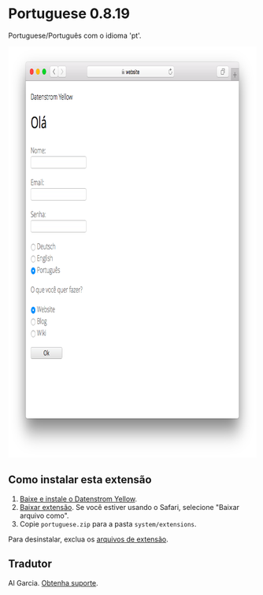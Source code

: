 Portuguese 0.8.19
=================
Portuguese/Português com o idioma 'pt'.

<p align="center"><img src="portuguese-screenshot.png?raw=true" width="795" height="836" alt="Screenshot"></p>

## Como instalar esta extensão

1. [Baixe e instale o Datenstrom Yellow](https://github.com/datenstrom/yellow/).
2. [Baixar extensão](https://github.com/datenstrom/yellow-extensions/raw/master/zip/portuguese.zip). Se você estiver usando o Safari, selecione "Baixar arquivo como".
3. Copie `portuguese.zip` para a pasta `system/extensions`.

Para desinstalar, exclua os [arquivos de extensão](extension.ini).

## Tradutor

Al Garcia. [Obtenha suporte](https://datenstrom.se/yellow/help/).
